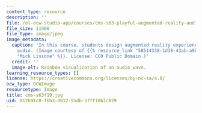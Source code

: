 ```yaml
---
content_type: resource
description: ''
file: /ol-ocw-studio-app/courses/cms-s63-playful-augmented-reality-audio-design-exploration-fall-2019/012b91c8fbb3d01295db57ff18b1c829_cms-s63f19.jpg
file_size: 11900
file_type: image/jpeg
image_metadata:
  caption: 'In this course, students design augmented reality experiences based on
    audio. (Image courtesy of {{% resource_link "58514338-1d38-43ab-a9b6-8565cad35e74"
    "Mick Lissone" %}}. License: CC0 Public Domain.)'
  credit: ''
  image-alt: Rainbow visualization of an audio wave.
learning_resource_types: []
license: https://creativecommons.org/licenses/by-nc-sa/4.0/
ocw_type: OCWImage
resourcetype: Image
title: cms-s63f19.jpg
uid: 012b91c8-fbb3-d012-95db-57ff18b1c829
---
```


